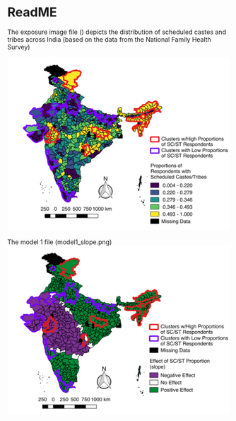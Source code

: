 # ReadME

The exposure image file () depicts the distribution of scheduled castes and tribes across India (based on the data from the National Family Health Survey)

![Scheduled Castes & Tribes](exposure.png)


The model 1 file (model1_slope.png)
![TB](model1_slope.png)
